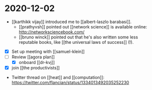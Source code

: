 # 2020-12-02

- [[karthikk vijay]] introduced me to [[albert-laszlo barabasi]].
  - [[prathyvsh]] pointed out [[network science]] is available online: http://networksciencebook.com/
  - [[bruno winck]] pointed out that he's also written some less reputable books, like [[the universal laws of success]] (!).
- [x] Set up meeting with [[samuel-klein]]
- [ ] Review [[agora plan]]
  - [x] onboard [[dr-kvj]]
- [x] join [[the productivists]]
- Twitter thread on [[heat]] and [[computation]]: https://twitter.com/flancian/status/1334013492035252230


